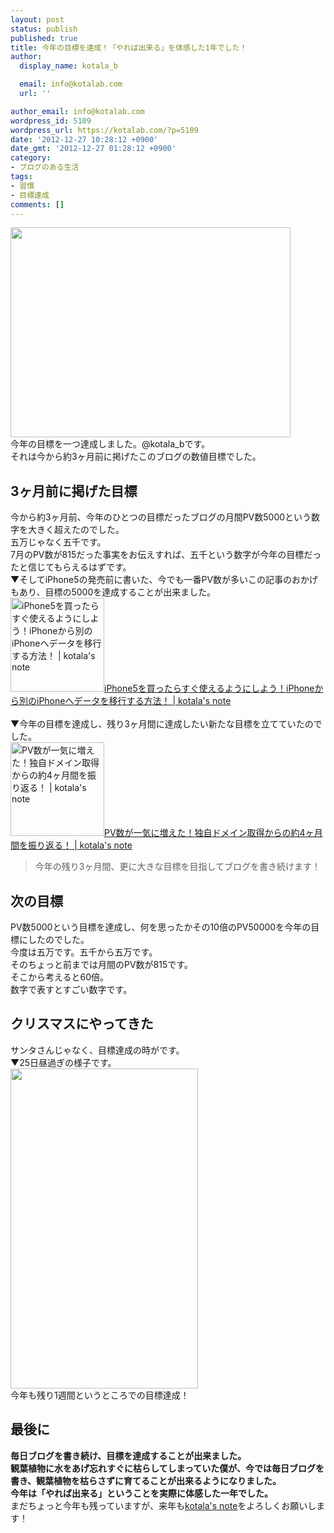```yaml
---
layout: post
status: publish
published: true
title: 今年の目標を達成！「やれば出来る」を体感した1年でした！
author:
  display_name: kotala_b

  email: info@kotalab.com
  url: ''

author_email: info@kotalab.com
wordpress_id: 5109
wordpress_url: https://kotalab.com/?p=5109
date: '2012-12-27 10:28:12 +0900'
date_gmt: '2012-12-27 01:28:12 +0900'
category:
- ブログのある生活
tags:
- 習慣
- 目標達成
comments: []
---
```

<p><img alt="" src="https://kotalab.com/wp-content/uploads/slooProImg_20121226063946.jpg" width="448" height="336" /><br />
今年の目標を一つ達成しました。@kotala_bです。<br />
それは今から約3ヶ月前に掲げたこのブログの数値目標でした。<br />
<!--more--></p>
<h2>3ヶ月前に掲げた目標</h2>
<p>今から約3ヶ月前、今年のひとつの目標だったブログの月間PV数5000という数字を大きく超えたのでした。<br />
五万じゃなく五千です。<br />
7月のPV数が815だった事実をお伝えすれば、五千という数字が今年の目標だったと信じてもらえるはずです。<br />
▼そしてiPhone5の発売前に書いた、今でも一番PV数が多いこの記事のおかげもあり、目標の5000を達成することが出来ました。<br />
<a href="https://kotalab.com/from-iphone-to-iphone" target="_blank"><img class="alignleft" src="https://kotalab.com/wp-content/uploads/iphone_120911.jpg" alt="iPhone5を買ったらすぐ使えるようにしよう！iPhoneから別のiPhoneへデータを移行する方法！ | kotala's note" width="150" /></a><a href="https://kotalab.com/from-iphone-to-iphone" target="_blank">iPhone5を買ったらすぐ使えるようにしよう！iPhoneから別のiPhoneへデータを移行する方法！ | kotala's note</a><br style="clear:both" /><br />
▼今年の目標を達成し、残り3ヶ月間に達成したい新たな目標を立てていたのでした。<br />
<a href="https://kotalab.com/remember-4month" target="_blank"><img class="alignleft" src="https://kotalab.com/wp-content/uploads/review_121001.jpg" alt="PV数が一気に増えた！独自ドメイン取得からの約4ヶ月間を振り返る！ | kotala's note" width="150" /></a><a href="https://kotalab.com/remember-4month" target="_blank">PV数が一気に増えた！独自ドメイン取得からの約4ヶ月間を振り返る！ | kotala's note</a><br style="clear:both" /></p>
<blockquote><p>今年の残り3ヶ月間、更に大きな目標を目指してブログを書き続けます！</p></blockquote>
<h2>次の目標</h2>
<p>PV数5000という目標を達成し、何を思ったかその10倍のPV50000を今年の目標にしたのでした。<br />
今度は五万です。五千から五万です。<br />
そのちょっと前までは月間のPV数が815です。<br />
そこから考えると60倍。<br />
数字で表すとすごい数字です。</p>
<h2>クリスマスにやってきた</h2>
<p>サンタさんじゃなく、目標達成の時がです。<br />
▼25日昼過ぎの様子です。<br />
<img alt="" src="https://kotalab.com/wp-content/uploads/slooProImg_20121226064034.png" width="300" height="512" /><br />
今年も残り1週間というところでの目標達成！</p>
<h2>最後に</h2>
<p><strong>毎日ブログを書き続け、目標を達成することが出来ました。<br />
観葉植物に水をあげ忘れすぐに枯らしてしまっていた僕が、今では毎日ブログを書き、観葉植物を枯らさずに育てることが出来るようになりました。<br />
今年は「やれば出来る」ということを実際に体感した一年でした。</strong><br />
まだちょっと今年も残っていますが、来年も<a href="https://kotalab.com" title="kotala's note" target="_blank">kotala's note</a>をよろしくお願いします！</p>
